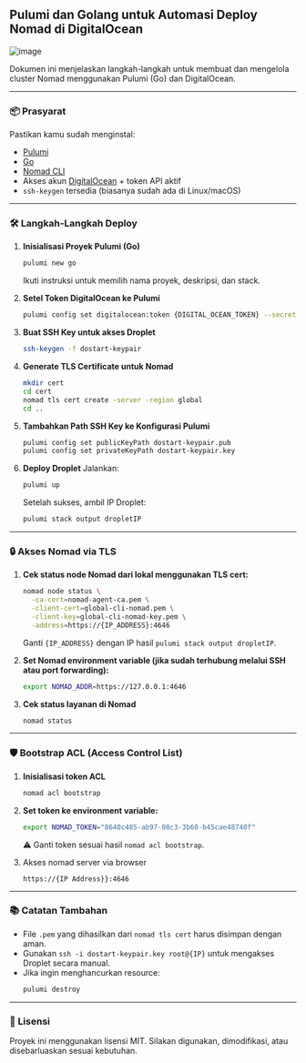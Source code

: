 
## Pulumi dan Golang untuk Automasi Deploy Nomad di DigitalOcean
![image](https://github.com/user-attachments/assets/73bb763f-ed5a-450b-b417-6810845eb609)

Dokumen ini menjelaskan langkah-langkah untuk membuat dan mengelola cluster Nomad menggunakan Pulumi (Go) dan DigitalOcean.

---

### 📦 Prasyarat

Pastikan kamu sudah menginstal:

* [Pulumi](https://www.pulumi.com/docs/get-started/install/)
* [Go](https://go.dev/dl/)
* [Nomad CLI](https://developer.hashicorp.com/nomad/downloads)
* Akses akun [DigitalOcean](https://www.digitalocean.com/) + token API aktif
* `ssh-keygen` tersedia (biasanya sudah ada di Linux/macOS)

---

### 🛠️ Langkah-Langkah Deploy

1. **Inisialisasi Proyek Pulumi (Go)**

   ```bash
   pulumi new go
   ```

   Ikuti instruksi untuk memilih nama proyek, deskripsi, dan stack.
2. **Setel Token DigitalOcean ke Pulumi**

   ```bash
   pulumi config set digitalocean:token {DIGITAL_OCEAN_TOKEN} --secret
   ```
3. **Buat SSH Key untuk akses Droplet**

   ```bash
   ssh-keygen -f dostart-keypair
   ```
4. **Generate TLS Certificate untuk Nomad**

   ```bash
   mkdir cert
   cd cert
   nomad tls cert create -server -region global
   cd ..
   ```
5. **Tambahkan Path SSH Key ke Konfigurasi Pulumi**

   ```bash
   pulumi config set publicKeyPath dostart-keypair.pub
   pulumi config set privateKeyPath dostart-keypair.key
   ```
6. **Deploy Droplet**
   Jalankan:

   ```bash
   pulumi up
   ```

   Setelah sukses, ambil IP Droplet:

   ```bash
   pulumi stack output dropletIP
   ```

---

### 🔒 Akses Nomad via TLS

1. **Cek status node Nomad dari lokal menggunakan TLS cert:**

   ```bash
   nomad node status \
     -ca-cert=nomad-agent-ca.pem \
     -client-cert=global-cli-nomad.pem \
     -client-key=global-cli-nomad-key.pem \
     -address=https://{IP_ADDRESS}:4646
   ```

   Ganti `{IP_ADDRESS}` dengan IP hasil `pulumi stack output dropletIP`.
2. **Set Nomad environment variable (jika sudah terhubung melalui SSH atau port forwarding):**

   ```bash
   export NOMAD_ADDR=https://127.0.0.1:4646
   ```
3. **Cek status layanan di Nomad**

   ```bash
   nomad status
   ```

---

### 🛡️ Bootstrap ACL (Access Control List)

1. **Inisialisasi token ACL**

   ```bash
   nomad acl bootstrap
   ```
2. **Set token ke environment variable:**

   ```bash
   export NOMAD_TOKEN="8640c485-ab97-08c3-3b60-b45cae48740f"
   ```

   ⚠️ Ganti token sesuai hasil `nomad acl bootstrap`.
3. Akses nomad server via browser

   ```
   https://{IP Address}}:4646
   ```

---

### 📚 Catatan Tambahan

* File `.pem` yang dihasilkan dari `nomad tls cert` harus disimpan dengan aman.
* Gunakan `ssh -i dostart-keypair.key root@{IP}` untuk mengakses Droplet secara manual.
* Jika ingin menghancurkan resource:
  ```bash
  pulumi destroy
  ```

---

### 🧾 Lisensi

Proyek ini menggunakan lisensi MIT. Silakan digunakan, dimodifikasi, atau disebarluaskan sesuai kebutuhan.

